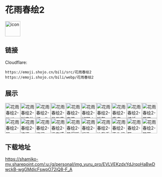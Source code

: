 # 花雨春绘2
<img src="https://emoji.shojo.cn/bili/src/花雨春绘2/icon.png" width="50" height="50" alt="icon">

## 链接
Cloudflare:
```
https://emoji.shojo.cn/bili/src/花雨春绘2
https://emoji.shojo.cn/bili/webp/花雨春绘2
```
## 展示
<img src="https://emoji.shojo.cn/bili/src/花雨春绘2/花雨春绘2-mua.png" width="50" height="50" alt="花雨春绘2-mua"><img src="https://emoji.shojo.cn/bili/src/花雨春绘2/花雨春绘2-弹吉他.png" width="50" height="50" alt="花雨春绘2-弹吉他"><img src="https://emoji.shojo.cn/bili/src/花雨春绘2/花雨春绘2-打call.png" width="50" height="50" alt="花雨春绘2-打call"><img src="https://emoji.shojo.cn/bili/src/花雨春绘2/花雨春绘2-风餐鹿宿.png" width="50" height="50" alt="花雨春绘2-风餐鹿宿"><img src="https://emoji.shojo.cn/bili/src/花雨春绘2/花雨春绘2-害羞.png" width="50" height="50" alt="花雨春绘2-害羞"><img src="https://emoji.shojo.cn/bili/src/花雨春绘2/花雨春绘2-好耶！.png" width="50" height="50" alt="花雨春绘2-好耶！"><img src="https://emoji.shojo.cn/bili/src/花雨春绘2/花雨春绘2-跳舞.png" width="50" height="50" alt="花雨春绘2-跳舞"><img src="https://emoji.shojo.cn/bili/src/花雨春绘2/花雨春绘2-鹿痴.png" width="50" height="50" alt="花雨春绘2-鹿痴"><img src="https://emoji.shojo.cn/bili/src/花雨春绘2/花雨春绘2-结婚.png" width="50" height="50" alt="花雨春绘2-结婚"><img src="https://emoji.shojo.cn/bili/src/花雨春绘2/花雨春绘2-开花.png" width="50" height="50" alt="花雨春绘2-开花"><img src="https://emoji.shojo.cn/bili/src/花雨春绘2/花雨春绘2-哭.png" width="50" height="50" alt="花雨春绘2-哭"><img src="https://emoji.shojo.cn/bili/src/花雨春绘2/花雨春绘2-流汗.png" width="50" height="50" alt="花雨春绘2-流汗"><img src="https://emoji.shojo.cn/bili/src/花雨春绘2/花雨春绘2-悠闲.png" width="50" height="50" alt="花雨春绘2-悠闲"><img src="https://emoji.shojo.cn/bili/src/花雨春绘2/花雨春绘2-没有感情.png" width="50" height="50" alt="花雨春绘2-没有感情"><img src="https://emoji.shojo.cn/bili/src/花雨春绘2/花雨春绘2-美得睡不着.png" width="50" height="50" alt="花雨春绘2-美得睡不着"><img src="https://emoji.shojo.cn/bili/src/花雨春绘2/花雨春绘2-唱歌.png" width="50" height="50" alt="花雨春绘2-唱歌"><img src="https://emoji.shojo.cn/bili/src/花雨春绘2/花雨春绘2-让我看看.png" width="50" height="50" alt="花雨春绘2-让我看看"><img src="https://emoji.shojo.cn/bili/src/花雨春绘2/花雨春绘2-歪头问号.png" width="50" height="50" alt="花雨春绘2-歪头问号"><img src="https://emoji.shojo.cn/bili/src/花雨春绘2/花雨春绘2-吓.png" width="50" height="50" alt="花雨春绘2-吓"><img src="https://emoji.shojo.cn/bili/src/花雨春绘2/花雨春绘2-笑死.png" width="50" height="50" alt="花雨春绘2-笑死">

## 下载地址

https://shamiko-my.sharepoint.com/:u:/g/personal/img_yuru_pro/EVLVEKzdxYdJrqoHaBwDwckB-wgGMdicFswpO72iQ8-F_A